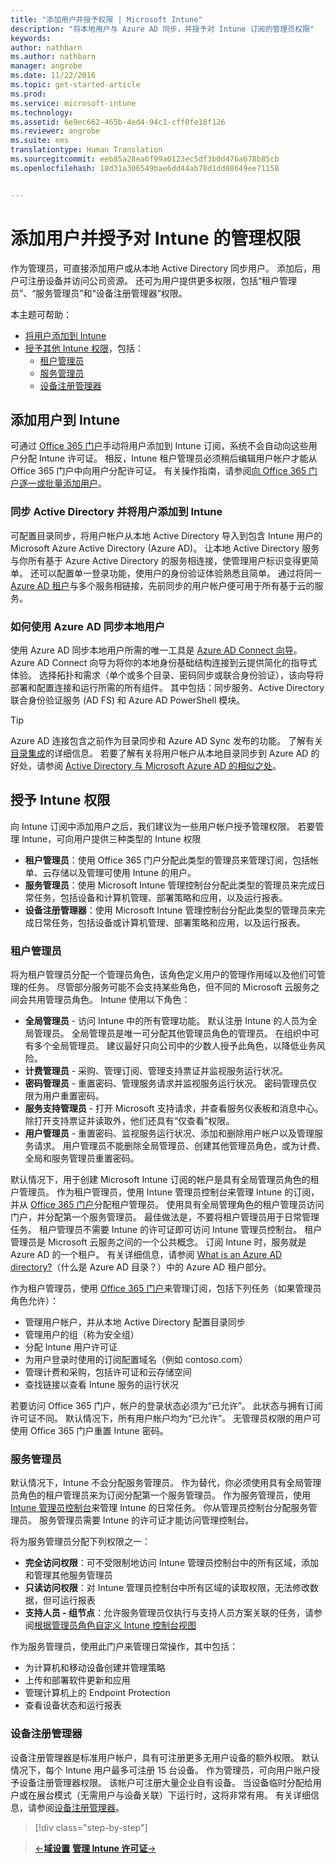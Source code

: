 ```yaml
---
title: "添加用户并授予权限 | Microsoft Intune"
description: "将本地用户与 Azure AD 同步，并授予对 Intune 订阅的管理员权限"
keywords: 
author: nathbarn
ms.author: nathbarn
manager: angrobe
ms.date: 11/22/2016
ms.topic: get-started-article
ms.prod: 
ms.service: microsoft-intune
ms.technology: 
ms.assetid: 6e9ec662-465b-4ed4-94c1-cff0fe18f126
ms.reviewer: angrobe
ms.suite: ems
translationtype: Human Translation
ms.sourcegitcommit: eeb85a28ea6f99a0123ec5df3b0d476a678b85cb
ms.openlocfilehash: 18d31a306549bae6dd44ab78d1dd08649ee71158


---
```


# <a name="add-users-and-give-administrative-permission-to-intune"></a>添加用户并授予对 Intune 的管理权限

作为管理员，可直接添加用户或从本地 Active Directory 同步用户。 添加后，用户可注册设备并访问公司资源。 还可为用户提供更多权限，包括“租户管理员”、“服务管理员”和“设备注册管理器”权限。

本主题可帮助：

- [将用户添加到 Intune](#add-users-to-intune)
- [授予其他 Intune 权限](#grant-intune-permissions)，包括：
  - [租户管理员](#tenant-administrator)
  - [服务管理员](#service-administrator)
  - [设备注册管理器](#device-enrollment-managers)

## <a name="add-users-to-intune"></a>添加用户到 Intune
可通过 [Office 365 门户](http://go.microsoft.com/fwlink/p/?LinkId=698854)手动将用户添加到 Intune 订阅，系统不会自动向这些用户分配 Intune 许可证。 相反，Intune 租户管理员必须稍后编辑用户帐户才能从 Office 365 门户中向用户分配许可证。 有关操作指南，请参阅[向 Office 365 门户逐一或批量添加用户](https://support.office.com/article/Add-users-individually-or-in-bulk-to-Office-365-Admin-Help-1970f7d6-03b5-442f-b385-5880b9c256ec)。

### <a name="sync-active-directory-and-add-users-to-intune"></a>同步 Active Directory 并将用户添加到 Intune
可配置目录同步，将用户帐户从本地 Active Directory 导入到包含 Intune 用户的 Microsoft Azure Active Directory (Azure AD)。 让本地 Active Directory 服务与你所有基于 Azure Active Directory 的服务相连接，使管理用户标识变得更简单。 还可以配置单一登录功能，使用户的身份验证体验熟悉且简单。 通过将同一 [Azure AD 租户](https://azure.microsoft.com/documentation/articles/active-directory-aadconnect/)与多个服务相链接，先前同步的用户帐户便可用于所有基于云的服务。

### <a name="how-to-sync-on-premises-users-with-azure-ad"></a>如何使用 Azure AD 同步本地用户
使用 Azure AD 同步本地用户所需的唯一工具是 [Azure AD Connect 向导](https://www.microsoft.com/download/details.aspx?id=47594)。 Azure AD Connect 向导为将你的本地身份基础结构连接到云提供简化的指导式体验。  选择拓扑和需求（单个或多个目录、密码同步或联合身份验证），该向导将部署和配置连接和运行所需的所有组件。 其中包括：同步服务、Active Directory 联合身份验证服务 (AD FS) 和 Azure AD PowerShell 模块。

> [!TIP]
> Azure AD 连接包含之前作为目录同步和 Azure AD Sync 发布的功能。 了解有关[目录集成](http://technet.microsoft.com/library/jj573653.aspx)的详细信息。 若要了解有关将用户帐户从本地目录同步到 Azure AD 的好处，请参阅 [Active Directory 与 Microsoft Azure AD 的相似之处](http://technet.microsoft.com/library/dn518177.aspx)。

## <a name="grant-intune-permissions"></a>授予 Intune 权限

向 Intune 订阅中添加用户之后，我们建议为一些用户帐户授予管理权限。 若要管理 Intune，可向用户提供三种类型的 Intune 权限
-   **租户管理员**：使用 Office 365 门户分配此类型的管理员来管理订阅，包括帐单、云存储以及管理可使用 Intune 的用户。
-   **服务管理员**：使用 Microsoft Intune 管理控制台分配此类型的管理员来完成日常任务，包括设备和计算机管理、部署策略和应用，以及运行报表。
-   **设备注册管理器**：使用 Microsoft Intune 管理控制台分配此类型的管理员来完成日常任务，包括设备或计算机管理、部署策略和应用，以及运行报表。


### <a name="tenant-administrator"></a>租户管理员


将为租户管理员分配一个管理员角色，该角色定义用户的管理作用域以及他们可管理的任务。 尽管部分服务可能不会支持某些角色，但不同的 Microsoft 云服务之间会共用管理员角色。 Intune 使用以下角色：
- **全局管理员** - 访问 Intune 中的所有管理功能。 默认注册 Intune 的人员为全局管理员。 全局管理员是唯一可分配其他管理员角色的管理员。 在组织中可有多个全局管理员。 建议最好只向公司中的少数人授予此角色，以降低业务风险。
- **计费管理员** - 采购、管理订阅、管理支持票证并监视服务运行状况。
- **密码管理员** - 重置密码、管理服务请求并监视服务运行状况。 密码管理员仅限为用户重置密码。
- **服务支持管理员** - 打开 Microsoft 支持请求，并查看服务仪表板和消息中心。 除打开支持票证并读取外，他们还具有“仅查看”权限。
- **用户管理员** - 重置密码、监视服务运行状况、添加和删除用户帐户以及管理服务请求。 用户管理员不能删除全局管理员、创建其他管理员角色，或为计费、全局和服务管理员重置密码。

默认情况下，用于创建 Microsoft Intune 订阅的帐户是具有全局管理员角色的租户管理员。 作为租户管理员，使用 Intune 管理员控制台来管理 Intune 的订阅，并从 [Office 365 门户](http://go.microsoft.com/fwlink/p/?LinkId=698854)分配租户管理员。 使用具有全局管理角色的租户管理员访问门户，并分配第一个服务管理员。 最佳做法是，不要将租户管理员用于日常管理任务。 租户管理员不需要 Intune 的许可证即可访问 Intune 管理员控制台。 租户管理员是 Microsoft 云服务之间的一个公共概念。 订阅 Intune 时，服务就是 Azure AD 的一个租户。 有关详细信息，请参阅 [What is an Azure AD directory?](http://technet.microsoft.com/library/jj573650.aspx)（什么是 Azure AD 目录？）中的 Azure AD 租户部分。

作为租户管理员，使用 [Office 365 门户](http://go.microsoft.com/fwlink/p/?LinkId=698854)来管理订阅，包括下列任务（如果管理员角色允许）：

- 管理用户帐户，并从本地 Active Directory 配置目录同步
- 管理用户的组（称为安全组）
- 分配 Intune 用户许可证
- 为用户登录时使用的订阅配置域名（例如 contoso.com）
- 管理计费和采购，包括许可证和云存储空间
- 查找链接以查看 Intune 服务的运行状况

若要访问 Office 365 门户，帐户的登录状态必须为“已允许”。 此状态与拥有订阅许可证不同。 默认情况下，所有用户帐户均为“已允许”。 无管理员权限的用户可使用 Office 365 门户重置 Intune 密码。

### <a name="service-administrator"></a>服务管理员

默认情况下，Intune 不会分配服务管理员。 作为替代，你必须使用具有全局管理员角色的租户管理员来为订阅分配第一个服务管理员。 作为服务管理员，使用 [Intune 管理员控制台](https://manage.microsoft.com/)来管理 Intune 的日常任务。 你从管理员控制台分配服务管理员。 服务管理员需要 Intune 的许可证才能访问管理控制台。

将为服务管理员分配下列权限之一：
- **完全访问权限**：可不受限制地访问 Intune 管理员控制台中的所有区域，添加和管理其他服务管理员
- **只读访问权限**：对 Intune 管理员控制台中所有区域的读取权限，无法修改数据，但可运行报表
- **支持人员 - 组节点**：允许服务管理员仅执行与支持人员方案关联的任务，请参阅[根据管理员角色自定义 Intune 控制台视图](/intune/deploy-use/control-what-admins-can-see-in-the-microsoft-intune-admin-console)

作为服务管理员，使用此门户来管理日常操作，其中包括：

- 为计算机和移动设备创建并管理策略
- 上传和部署软件更新和应用
- 管理计算机上的 Endpoint Protection
- 查看设备状态和运行报表

### <a name="device-enrollment-managers"></a>设备注册管理器

设备注册管理器是标准用户帐户，具有可注册更多无用户设备的额外权限。 默认情况下，每个 Intune 用户最多可注册 15 台设备。 作为管理员，可向用户账户授予设备注册管理器权限。 该帐户可注册大量企业自有设备。 当设备临时分配给用户或在展台模式（无需用户与设备关联）下运行时，这将非常有用。 有关详细信息，请参阅[设备注册管理器](https://docs.microsoft.com/intune/deploy-use/enroll-corporate-owned-devices-with-the-device-enrollment-manager-in-microsoft-intune)。

>[!div class="step-by-step"]

>[&larr;**域设置**](.\start-with-a-paid-subscription-to-microsoft-intune-step-2.md)     [**管理 Intune 许可证**&rarr;](.\start-with-a-paid-subscription-to-microsoft-intune-step-4.md)  



<!--HONumber=Dec16_HO2-->


